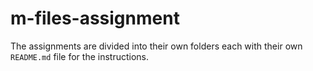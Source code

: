 # m-files-assignment

The assignments are divided into their own folders each with their own `README.md` file for the instructions.
